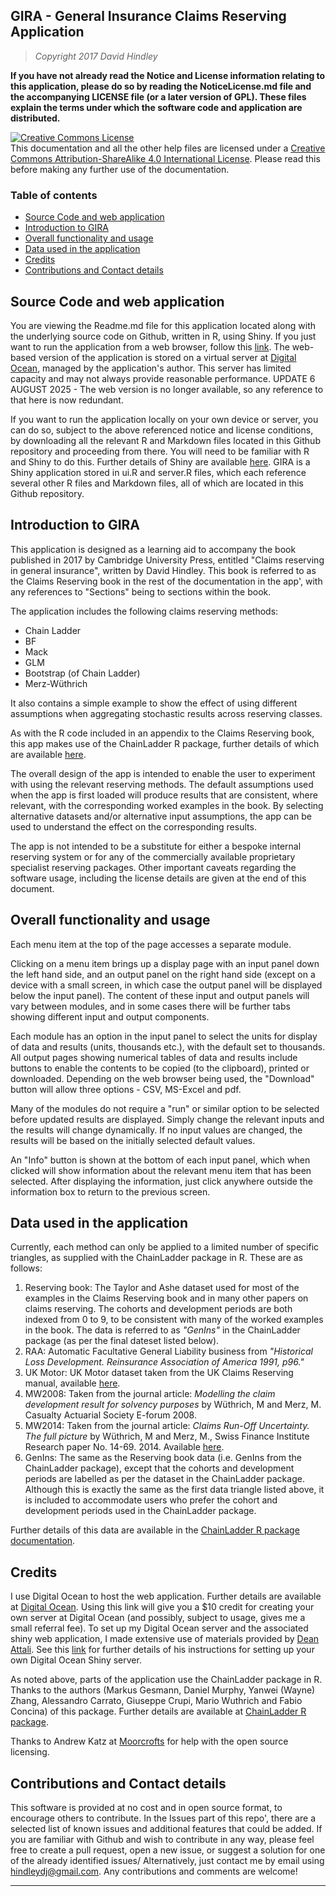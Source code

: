 ## GIRA - General Insurance Claims Reserving Application

> *Copyright 2017 David Hindley*

**If you have not already read the Notice and License information relating to this application, please do so by reading the NoticeLicense.md file and the accompanying LICENSE file (or a later version of GPL). These files explain the terms under which the software code and application are distributed.**

<a rel="license" href="http://creativecommons.org/licenses/by-sa/4.0/"><img alt="Creative Commons License" style="border-width:0" src="https://i.creativecommons.org/l/by-sa/4.0/88x31.png" /></a><br />This documentation and all the other help files are licensed under a <a rel="license" href="http://creativecommons.org/licenses/by-sa/4.0/">Creative Commons Attribution-ShareAlike 4.0 International License</a>.  Please read this before making any further use of the documentation.

### Table of contents

- [Source Code and web application](#sourcecode)
- [Introduction to GIRA](#intro)
- [Overall functionality and usage](#overallfunc)
- [Data used in the application](#data)
- [Credits](#credits)
- [Contributions and Contact details](#contact)


## Source Code and web application

You are viewing the Readme.md file for this application located along with the underlying source code on Github, written in R, using Shiny.  If you just want to run the application from a web browser, follow this [link](https://goo.gl/ZrEcM5).  The web-based version of the application is stored on a virtual server at [Digital Ocean](https://www.digitalocean.com/), managed by the application's author.  This server has limited capacity and may not always provide reasonable performance.  UPDATE 6 AUGUST 2025 - The web version is no longer available, so any reference to that here is now redundant.

If you want to run the application locally on your own device or server, you can do so, subject to the above referenced notice and license conditions, by downloading all the relevant R and Markdown files located in this Github repository and proceeding from there.  You will need to be familiar with R and Shiny to do this. Further details of Shiny are available [here](https://shiny.rstudio.com/).  GIRA is a Shiny application stored in ui.R and server.R files, which each reference several other R files and Markdown files, all of which are located in this Github repository.

## Introduction to GIRA

This application is designed as a learning aid to accompany the book published in 2017 by Cambridge University Press, entitled "Claims reserving in general insurance", written by David Hindley.  This book is referred to as the Claims Reserving book in the rest of the documentation in the app', with any references to "Sections" being to sections within the book.

The application includes the following claims reserving methods:

* Chain Ladder
* BF
* Mack
* GLM
* Bootstrap (of Chain Ladder)
* Merz-Wüthrich

It also contains a simple example to show the effect of using different assumptions when aggregating stochastic results across reserving classes. 

As with the R code included in an appendix to the Claims Reserving book, this app makes use of the ChainLadder R package, further details of which are available [here](https://cran.r-project.org/web/packages/ChainLadder/ChainLadder.pdf).

The overall design of the app is intended to enable the user to experiment with using the relevant reserving methods.  The default assumptions used when the app is first loaded will produce results that are consistent, where relevant, with the corresponding worked examples in the book. By selecting alternative datasets and/or alternative input assumptions, the app can be used to understand the effect on the corresponding results.

The app is not intended to be a substitute for either a bespoke internal reserving system or for any of the commercially available proprietary specialist reserving packages. Other important caveats regarding the software usage, including the license details are given at the end of this document. 
 

## Overall functionality and usage

Each menu item at the top of the page accesses a separate module. 

Clicking on a menu item brings up a display page with an input panel down the left hand side, and an output panel on the right hand side (except on a device with a small screen, in which case the output panel will be displayed below the input panel).  The content of these input and output panels will vary between modules, and in some cases there will be further tabs showing different input and output components. 

Each module has an option in the input panel to select the units for display of data and results (units, thousands etc.), with the default set to thousands.  All output pages showing numerical tables of data and results include buttons to enable the contents to be copied (to the clipboard), printed or downloaded.  Depending on the web browser being used, the "Download" button will allow three options - CSV, MS-Excel and pdf.

Many of the modules do not require a "run" or similar option to be selected before updated results are displayed. Simply change the relevant inputs and the results will change dynamically.  If no input values are changed, the results will be based on the initially selected default values.

An "Info" button is shown at the bottom of each input panel, which when clicked will show information about the relevant menu item that has been selected.  After displaying the information, just click anywhere outside the information box to return to the previous screen.

## Data used in the application

Currently, each method can only be applied to a limited number of specific triangles, as supplied with the ChainLadder package in R. These are as follows:

1. Reserving book: The Taylor and Ashe dataset used for most of the examples in the Claims Reserving book and in many other papers on claims reserving.  The cohorts and development periods are both indexed from 0 to 9, to be consistent with many of the worked examples in the book. The data is referred to as *"GenIns"* in the ChainLadder package (as per the final dateset listed below).
2. RAA: Automatic Facultative General Liability business from *"Historical Loss Development. Reinsurance Association of America 1991, p96."*
3. UK Motor: UK Motor dataset taken from the UK Claims Reserving manual, available [here](http://www.actuaries.org.uk/research-and-resources/documents/claims-reserving-manual-vol2-section-d5-regression-models-based-lo-0 "Claims reserving manual").
4. MW2008: Taken from the journal article: *Modelling the claim development result for solvency purposes* by Wüthrich, M and Merz, M. Casualty Actuarial Society E-forum 2008.
5. MW2014: Taken from the journal article: *Claims Run-Off Uncertainty. The full picture* by Wüthrich, M and Merz, M., Swiss Finance Institute Research paper No. 14-69. 2014. Available [here](http://ssrn.com/abstract=2524352).
6. GenIns: The same as the Reserving book data (i.e. GenIns from the ChainLadder package), except that the cohorts and development periods are labelled as per the dataset in the ChainLadder package. Although this is exactly the same as the first data triangle listed above, it is included to accommodate users who prefer the cohort and development periods used in the ChainLadder package. 

Further details of this data are available in the [ChainLadder R package documentation](https://cran.r-project.org/web/packages/ChainLadder/ChainLadder.pdf).

## Credits

I use Digital Ocean to host the web application.  Further details are available at [Digital Ocean](https://m.do.co/c/55032fedbb01). Using this link will give you a $10 credit for creating your own server at Digital Ocean (and possibly, subject to usage, gives me a small referral fee).  To set up my Digital Ocean server and the associated shiny web application, I made extensive use of materials provided by [Dean Attali](http://deanattali.com/). See this [link](http://deanattali.com/2015/05/09/setup-rstudio-shiny-server-digital-ocean/) for further details of his instructions for setting up your own Digital Ocean Shiny server.

As noted above, parts of the application use the ChainLadder package in R.  Thanks to the authors (Markus Gesmann, Daniel Murphy, Yanwei (Wayne) Zhang, Alessandro Carrato, Giuseppe Crupi, Mario Wuthrich and Fabio Concina) of this package.  Further details are available at [ChainLadder R package](https://github.com/mages/ChainLadder).

Thanks to Andrew Katz at [Moorcrofts](http://www.moorcrofts.com) for help with the open source licensing.

## Contributions and Contact details

This software is provided at no cost and in open source format, to encourage others to contribute.  In the Issues part of this repo', there are a selected list of known issues and additional features that could be added. If you are familiar with Github and wish to contribute in any way, please feel free to create a pull request, open a new issue, or suggest a solution for one of the already identified issues/  Alternatively, just contact me by email using hindleydj@gmail.com.  Any contributions and comments are welcome!

----------


